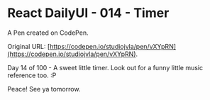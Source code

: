 # React DailyUI - 014 - Timer

A Pen created on CodePen.

Original URL: [https://codepen.io/studiojvla/pen/vXYpRN](https://codepen.io/studiojvla/pen/vXYpRN).

Day 14 of 100 - A sweet little timer. Look out for a funny little music reference too. :P

Peace! See ya tomorrow.